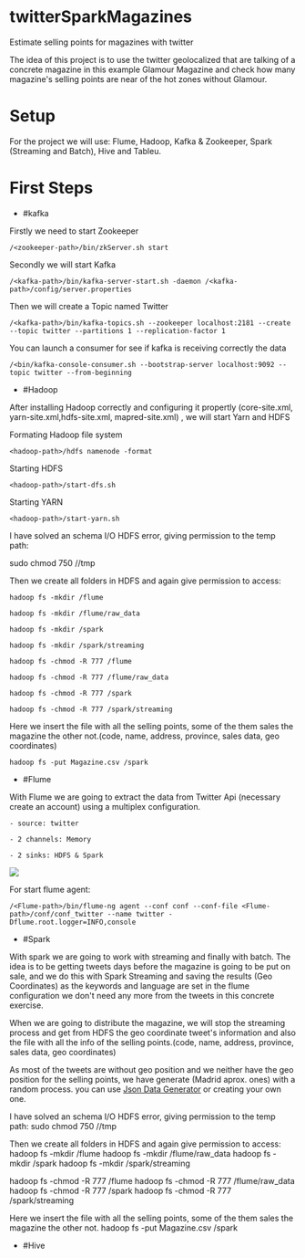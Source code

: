 # twitterSparkMagazines
Estimate selling points for magazines with twitter

The idea of this project is to use the twitter geolocalized that are talking of a concrete magazine in this example Glamour Magazine and check how many magazine's selling points are near of the hot zones without Glamour.

# Setup

For the project we will use: Flume, Hadoop, Kafka & Zookeeper, Spark (Streaming and Batch), Hive and Tableu.

# First Steps

- #kafka

Firstly we need to start Zookeeper

`/<zookeeper-path>/bin/zkServer.sh start`

Secondly we will start Kafka

`/<kafka-path>/bin/kafka-server-start.sh -daemon /<kafka-path>/config/server.properties`

Then we will create a Topic named Twitter

`/<kafka-path>/bin/kafka-topics.sh --zookeeper localhost:2181 --create --topic twitter --partitions 1 --replication-factor 1`

You can launch a consumer for see if kafka is receiving correctly the data

`/<bin/kafka-console-consumer.sh --bootstrap-server localhost:9092 --topic twitter --from-beginning`

- #Hadoop

After installing Hadoop correctly and configuring it propertly (core-site.xml, yarn-site.xml,hdfs-site.xml, mapred-site.xml) , we will start Yarn and HDFS

Formating Hadoop file system

`<hadoop-path>/hdfs namenode -format`

Starting HDFS

`<hadoop-path>/start-dfs.sh`

Starting YARN

`<hadoop-path>/start-yarn.sh`


I have solved an schema I/O HDFS error, giving permission to the temp path:

sudo chmod 750 /<hadoop-path>/tmp

Then we create all folders in HDFS and again give permission to access: 

`hadoop fs -mkdir /flume`

`hadoop fs -mkdir /flume/raw_data`

`hadoop fs -mkdir /spark`

`hadoop fs -mkdir /spark/streaming`

`hadoop fs -chmod -R 777 /flume`

`hadoop fs -chmod -R 777 /flume/raw_data`

`hadoop fs -chmod -R 777 /spark`

`hadoop fs -chmod -R 777 /spark/streaming`

Here we insert the file with all the selling points, some of the them sales the magazine the other not.(code, name, address, province, sales data, geo coordinates)

`hadoop fs -put Magazine.csv /spark`


- #Flume

With Flume we are going to extract the data from Twitter Api (necessary create an account) using a multiplex configuration.

    - source: twitter

    - 2 channels: Memory

    - 2 sinks: HDFS & Spark

![](https://media.licdn.com/mpr/mpr/AAEAAQAAAAAAAA3jAAAAJDgwZGM3YmYzLWRkYzItNDk4Ni05NDM5LWQyMDRmNThlMzM2Ng.png)
    

For start flume agent:

`/<Flume-path>/bin/flume-ng agent --conf conf --conf-file <Flume-path>/conf/conf_twitter --name twitter -Dflume.root.logger=INFO,console`


- #Spark

With spark we are going to work with streaming and finally with batch. The idea is to be getting tweets days before the magazine is going to be put on sale, and we do this with Spark Streaming and saving the results (Geo Coordinates) as the keywords and language are set in the flume configuration we don't need any more from the tweets in this concrete exercise.

When we are going to distribute the magazine, we will stop the streaming process and get from HDFS the geo coordinate tweet's information and also the file with all the info of the selling points.(code, name, address, province, sales data, geo coordinates)

As most of the tweets are without geo position and we neither have the geo position for the selling points, we have generate (Madrid aprox. ones) with a random process.
you can use [Json Data Generator](https://github.com/acesinc/json-data-generator) or creating your own one.



I have solved an schema I/O HDFS error, giving permission to the temp path:
sudo chmod 750 /<hadoop-path>/tmp

Then we create all folders in HDFS and again give permission to access: 
hadoop fs -mkdir /flume
hadoop fs -mkdir /flume/raw_data
hadoop fs -mkdir /spark
hadoop fs -mkdir /spark/streaming

hadoop fs -chmod -R 777 /flume
hadoop fs -chmod -R 777 /flume/raw_data
hadoop fs -chmod -R 777 /spark
hadoop fs -chmod -R 777 /spark/streaming

Here we insert the file with all the selling points, some of the them sales the magazine the other not.
hadoop fs -put Magazine.csv /spark


- #Hive


    





